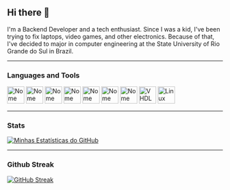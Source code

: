 ## Hi there 👋
I'm a Backend Developer and a tech enthusiast. Since I was a kid, I've been trying to fix laptops, video games, and other electronics. Because of that, I've decided to major in computer engineering at the State University of Rio Grande do Sul in Brazil.

---
### Languages and Tools
<img src="https://cdn.jsdelivr.net/gh/devicons/devicon@latest/icons/java/java-original.svg" alt="Nome da Ferramenta 1" width="40" height="40"/> <img src="https://cdn.jsdelivr.net/gh/devicons/devicon@latest/icons/c/c-original.svg" alt="Nome da Ferramenta 2" width="40" height="40"/> <img src="https://cdn.jsdelivr.net/gh/devicons/devicon@latest/icons/javascript/javascript-original.svg" alt="Nome da Ferramenta 3" width="40" height="40"/>
<img src="https://cdn.jsdelivr.net/gh/devicons/devicon@latest/icons/html5/html5-original.svg" alt="Nome da Ferramenta 4" width="40" height="40"/>
<img src="https://cdn.jsdelivr.net/gh/devicons/devicon@latest/icons/css3/css3-original.svg" alt="Nome da Ferramenta 4" width="40" height="40"/>
<img src="https://cdn.jsdelivr.net/gh/devicons/devicon@latest/icons/github/github-original.svg" alt="Nome da Ferramenta 4" width="40" height="40"/>
<img src="https://cdn.jsdelivr.net/gh/devicons/devicon@latest/icons/git/git-original.svg" alt="Nome da Ferramenta 4" width="40" height="40"/>
<img src="https://cdn.jsdelivr.net/gh/vscode-icons/vscode-icons@master/icons/file_type_vhdl.svg" alt="VHDL" width="40" height="40"/>
<img src="https://cdn.jsdelivr.net/gh/devicons/devicon@latest/icons/linux/linux-original.svg" alt="Linux" width="40" height="40"/>

---
### Stats

[![Minhas Estatísticas do GitHub](https://github-readme-stats.vercel.app/api?username=nickevangelista&show_icons=true&theme=dark)](https://github.com/anuraghazra/github-readme-stats)

---
### Github Streak

[![GitHub Streak](https://github-readme-streak-stats.herokuapp.com/?user=nickevangelista&theme=radical&hide_border=true)](https://git.io/streak-stats)
<!--
**nickevangelista/nickevangelista** is a ✨ _special_ ✨ repository because its `README.md` (this file) appears on your GitHub profile.

Here are some ideas to get you started:

- 🔭 I’m currently working on ...
- 🌱 I’m currently learning ...
- 👯 I’m looking to collaborate on ...
- 🤔 I’m looking for help with ...
- 💬 Ask me about ...
- 📫 How to reach me: ...
- 😄 Pronouns: ...
- ⚡ Fun fact: ...
-->
